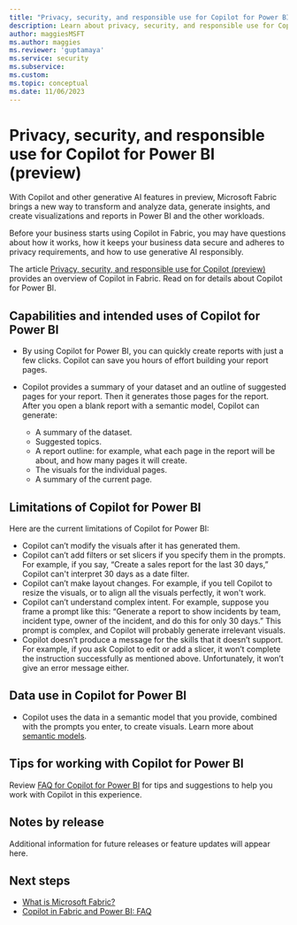 ```yaml
---
title: "Privacy, security, and responsible use for Copilot for Power BI (preview)" 
description: Learn about privacy, security, and responsible use for Copilot for Power BI.
author: maggiesMSFT
ms.author: maggies
ms.reviewer: 'guptamaya'
ms.service: security
ms.subservice: 
ms.custom: 
ms.topic: conceptual
ms.date: 11/06/2023
---
```


# Privacy, security, and responsible use for Copilot for Power BI (preview)

With Copilot and other generative AI features in preview, Microsoft Fabric brings a new way to transform and analyze data, generate insights, and create visualizations and reports in Power BI and the other workloads.

Before your business starts using Copilot in Fabric, you may have questions about how it works, how it keeps your business data secure and adheres to privacy requirements, and how to use generative AI responsibly.

The article [Privacy, security, and responsible use for Copilot (preview)](copilot-privacy-security.md) provides an overview of Copilot in Fabric. Read on for details about Copilot for Power BI.

## Capabilities and intended uses of Copilot for Power BI

- By using Copilot for Power BI, you can quickly create reports with just a few clicks. Copilot can save you hours of effort building your report pages.
- Copilot provides a summary of your dataset and an outline of suggested pages for your report. Then it generates those pages for the report. After you open a blank report with a semantic model, Copilot can generate:

  - A summary of the dataset.
  - Suggested topics.
  - A report outline: for example, what each page in the report will be about, and how many pages it will create.
  - The visuals for the individual pages.
  - A summary of the current page.

## Limitations of Copilot for Power BI

Here are the current limitations of Copilot for Power BI:

- Copilot can’t modify the visuals after it has generated them.
- Copilot can’t add filters or set slicers if you specify them in the prompts. For example, if you say, “Create a sales report for the last 30 days,” Copilot can't interpret 30 days as a date filter.
- Copilot can’t make layout changes. For example, if you tell Copilot to resize the visuals, or to align all the visuals perfectly, it won't work.
- Copilot can’t understand complex intent. For example, suppose you frame a prompt like this: “Generate a report to show incidents by team, incident type, owner of the incident, and do this for only 30 days.” This prompt is complex, and Copilot will probably generate irrelevant visuals.
- Copilot doesn’t produce a message for the skills that it doesn’t support. For example, if you ask Copilot to edit or add a slicer, it won’t complete the instruction successfully as mentioned above. Unfortunately, it won’t give an error message either.

## Data use in Copilot for Power BI

- Copilot uses the data in a semantic model that you provide, combined with the prompts you enter, to create visuals. Learn more about [semantic models](/power-bi/connect-data/service-datasets-understand).

## Tips for working with Copilot for Power BI

Review [FAQ for Copilot for Power BI](copilot-faq-fabric.yml) for tips and suggestions to help you work with Copilot in this experience.

## Notes by release

Additional information for future releases or feature updates will appear here.

## Next steps

- [What is Microsoft Fabric?](microsoft-fabric-overview.md)
- [Copilot in Fabric and Power BI: FAQ](copilot-faq-fabric.yml)
